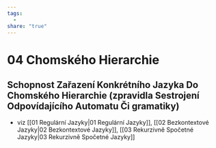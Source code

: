 ```yaml
---
tags:
  - 
share: "true"
---
```


# 04 Chomského Hierarchie

## Schopnost Zařazení Konkrétního Jazyka Do Chomského Hierarchie (zpravidla Sestrojení Odpovídajícího Automatu Či gramatiky)

- viz [[01 Regulární Jazyky|01 Regulární Jazyky]], [[02 Bezkontextové Jazyky|02 Bezkontextové Jazyky]], [[03 Rekurzivně Spočetné Jazyky|03 Rekurzivně Spočetné Jazyky]]